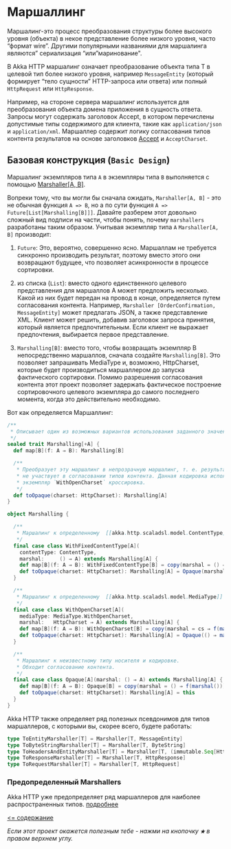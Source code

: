 # Маршаллинг

Маршалинг-это процесс преобразования структуры более высокого уровня (объекта) в некое представление более низкого уровня, 
часто “формат wire”. Другими популярными названиями для маршалинга являются” сериализация “или”маринование".

В Akka HTTP маршалинг означает преобразование объекта типа T в целевой тип более низкого уровня, например `MessageEntity`
(который формирует “тело сущности” HTTP-запроса или ответа) или полный `HttpRequest` или `HttpResponse`.

Например, на стороне сервера маршалинг используется для преобразования объекта домена приложения в сущность ответа. 
Запросы могут содержать заголовок Accept, в котором перечислены допустимые типы содержимого для клиента, такие как 
`application/json` и `application/xml`. Маршаллер содержит логику согласования типов контента результатов на основе 
заголовков [Accept](http://doc.akka.io/api/akka-http/10.1.5/akka/http/scaladsl/model/headers/Accept.html) и `AcceptCharset`.


## Базовая конструкция (`Basic Design`)
Маршалинг экземпляров типа `A` в экземпляры типа `B` выполняется с помощью [ Marshaller[A, B]](http://doc.akka.io/api/akka-http/10.1.5/akka/http/scaladsl/marshalling/Marshaller.html).

Вопреки тому, что вы могли бы сначала ожидать,  `Marshaller[А, B]` - это не обычная функция `A => B`, но а по сути 
функция `A => Future[List[Marshalling[B]]]`. Давайте разберем этот довольно сложный вид подписи на части, чтобы понять, 
почему `marshallers` разработаны таким образом. Учитывая экземпляр типа `A` ` Marshaller[A, B] ` производит:

1. `Future`: Это, вероятно, совершенно ясно. Маршаллам не требуется синхронно производить результат, поэтому вместо 
этого они возвращают будущее, что позволяет асинхронности в процессе сортировки.

2. из списка (`List`): вместо одного единственного целевого представления для маршаллов A может предложить несколько. Какой из них 
будет передан на провод в конце, определяется путем согласования контента. Например, 
`Marshaller [OrderConfirmation, MessageEntity]` может предлагать JSON, а также представление XML. Клиент может решить, 
добавив заголовок запроса принятия, который является предпочтительным. Если клиент не выражает предпочтения, выбирается 
первое представление.

3. `Marshalling[B]`: вместо того, чтобы возвращать экземпляр B непосредственно маршаллов, сначала создайте 
`Marshalling[B]`. Это позволяет запрашивать MediaType и, возможно, HttpCharset, которые будет производиться маршаллером до 
запуска фактического сортировки. Помимо разрешения согласования контента этот проект позволяет задержать фактическое 
построение сортировочного целевого экземпляра до самого последнего момента, когда это действительно необходимо.

Вот как определяется Маршаллинг:

```scala
/**
 * Описывает один из возможных вариантов использования заданного значения.
 */
sealed trait Marshalling[+A] {
  def map[B](f: A ⇒ B): Marshalling[B]

  /**
   * Преобразует эту маршалинг в непрозрачную маршалинг, т. е. результат маршалинга, который
   * не участвует в согласовании типов контента. Данная кодировка используется, если
   * экземпляр `WithOpenCharset` кроссировка.
   */
  def toOpaque(charset: HttpCharset): Marshalling[A]
}

object Marshalling {

  /**
   * Маршалинг к определенному  [[akka.http.scaladsl.model.ContentType]].
   */
  final case class WithFixedContentType[A](
    contentType: ContentType,
    marshal:     () ⇒ A) extends Marshalling[A] {
    def map[B](f: A ⇒ B): WithFixedContentType[B] = copy(marshal = () ⇒ f(marshal()))
    def toOpaque(charset: HttpCharset): Marshalling[A] = Opaque(marshal)
  }

  /**
   * Маршалинг к определенному  [[akka.http.scaladsl.model.MediaType]] с гибкой кодировкой.
   */
  final case class WithOpenCharset[A](
    mediaType: MediaType.WithOpenCharset,
    marshal:   HttpCharset ⇒ A) extends Marshalling[A] {
    def map[B](f: A ⇒ B): WithOpenCharset[B] = copy(marshal = cs ⇒ f(marshal(cs)))
    def toOpaque(charset: HttpCharset): Marshalling[A] = Opaque(() ⇒ marshal(charset))
  }

  /**
   * Маршалинг к неизвестному типу носителя и кодировке.
   * Обходит согласование контента.
   */
  final case class Opaque[A](marshal: () ⇒ A) extends Marshalling[A] {
    def map[B](f: A ⇒ B): Opaque[B] = copy(marshal = () ⇒ f(marshal()))
    def toOpaque(charset: HttpCharset): Marshalling[A] = this
  }
}
```

Akka HTTP также определяет ряд полезных псевдонимов для типов маршаллеров, с которыми вы, скорее всего, будете работать:

```scala
type ToEntityMarshaller[T] = Marshaller[T, MessageEntity]
type ToByteStringMarshaller[T] = Marshaller[T, ByteString]
type ToHeadersAndEntityMarshaller[T] = Marshaller[T, (immutable.Seq[HttpHeader], MessageEntity)]
type ToResponseMarshaller[T] = Marshaller[T, HttpResponse]
type ToRequestMarshaller[T] = Marshaller[T, HttpRequest]
```

### Предопределенный Marshallers
Akka HTTP уже предопределяет ряд маршаллеров для наиболее распространенных типов.
[подробнее](https://doc.akka.io/docs/akka-http/current/common/marshalling.html#deriving-marshallers)



[<= содержание](https://github.com/steklopod/Akka-HTTP/blob/master/readme.md)

_Если этот проект окажется полезным тебе - нажми на кнопочку **`★`** в правом верхнем углу._
